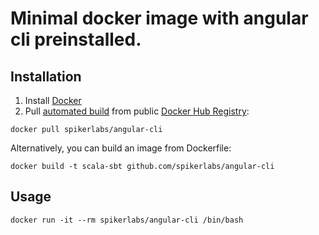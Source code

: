 # Minimal docker image with angular cli preinstalled.

## Installation ##

1. Install [Docker](https://www.docker.com)
2. Pull [automated build](https://hub.docker.com/r/spikerlabs/angular-cli/) from public [Docker Hub Registry](https://hub.docker.com):
```
docker pull spikerlabs/angular-cli
```
Alternatively, you can build an image from Dockerfile:
```
docker build -t scala-sbt github.com/spikerlabs/angular-cli
```

## Usage ##

```
docker run -it --rm spikerlabs/angular-cli /bin/bash
```
